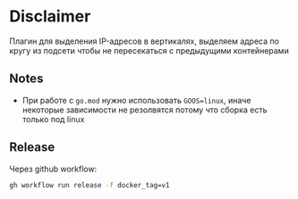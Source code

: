 # Disclaimer

Плагин для выделения IP-адресов в вертикалях, выделяем адреса по кругу из подсети чтобы не пересекаться с предыдущими контейнерами

## Notes

- При работе с `go.mod` нужно использовать `GOOS=linux`, иначе некоторые зависимости не резолвятся потому что сборка есть только под linux

## Release

Через github workflow:
```bash
gh workflow run release -f docker_tag=v1
```

